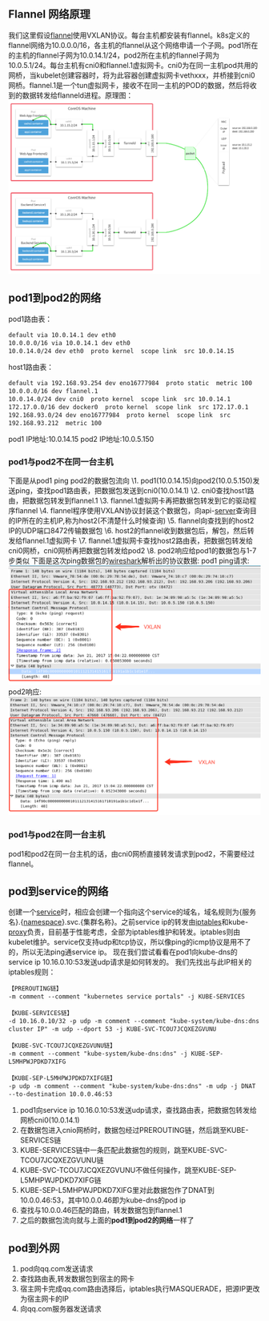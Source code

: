 ## Flannel 网络原理

我们这里假设[flannel](https://www.centos.bz/tag/flannel/)使用VXLAN协议。每台主机都安装有flannel。k8s定义的flannel网络为10.0.0.0/16，各主机的flannel从这个网络申请一个子网。pod1所在的主机的flannel子网为10.0.14.1/24，pod2所在主机的flannel子网为10.0.5.1/24。每台主机有cni0和flannel.1虚拟网卡。cni0为在同一主机pod共用的网桥，当kubelet创建容器时，将为此容器创建虚拟网卡vethxxx，并桥接到cni0网桥。flannel.1是一个tun虚拟网卡，接收不在同一主机的POD的数据，然后将收到的数据转发给flanneld进程。原理图：
[![img](assets/flannel-01.png)](https://www.centos.bz/wp-content/uploads/2017/06/flannel-01.png)

## pod1到pod2的网络

pod1路由表：

```
default via 10.0.14.1 dev eth0 
10.0.0.0/16 via 10.0.14.1 dev eth0 
10.0.14.0/24 dev eth0  proto kernel  scope link  src 10.0.14.15 
```

host1路由表：

```
default via 192.168.93.254 dev eno16777984  proto static  metric 100 
10.0.0.0/16 dev flannel.1 
10.0.14.0/24 dev cni0  proto kernel  scope link  src 10.0.14.1 
172.17.0.0/16 dev docker0  proto kernel  scope link  src 172.17.0.1 
192.168.93.0/24 dev eno16777984  proto kernel  scope link  src 192.168.93.212  metric 100 
```

pod1 IP地址:10.0.14.15
pod2 IP地址:10.0.5.150

### pod1与pod2不在同一台主机

下面是从pod1 ping pod2的数据包流向
\1. pod1(10.0.14.15)向pod2(10.0.5.150)发送ping，查找pod1路由表，把数据包发送到cni0(10.0.14.1)
\2. cni0查找host1路由，把数据包转发到flannel.1
\3. flannel.1虚拟网卡再把数据包转发到它的驱动程序flannel
\4. flannel程序使用VXLAN协议封装这个数据包，向api-[server](https://www.centos.bz/tag/server/)查询目的IP所在的主机IP,称为host2(不清楚什么时候查询)
\5. flannel向查找到的host2 IP的UDP端口8472传输数据包
\6. host2的flannel收到数据包后，解包，然后转发给flannel.1虚拟网卡
\7. flannel.1虚拟网卡查找host2路由表，把数据包转发给cni0网桥，cni0网桥再把数据包转发给pod2
\8. pod2响应给pod1的数据包与1-7步类似
下面是这次ping数据包的[wireshark](https://www.centos.bz/tag/wireshark/)解析出的协议数据:
pod1 ping请求:
[![img](assets/ping-request.png)](https://www.centos.bz/wp-content/uploads/2017/06/ping-request.png)
pod2响应:
[![img](assets/ping-reply.png)](https://www.centos.bz/wp-content/uploads/2017/06/ping-reply.png)

### pod1与pod2在同一台主机

pod1和pod2在同一台主机的话，由cni0网桥直接转发请求到pod2，不需要经过flannel。

## pod到service的网络

创建一个[service](https://www.centos.bz/tag/service/)时，相应会创建一个指向这个service的域名，域名规则为{服务名}.{[namespace](https://www.centos.bz/tag/namespace/)}.svc.{集群名称}。之前service ip的转发由[iptables](https://www.centos.bz/tag/iptables/)和kube-[proxy](https://www.centos.bz/tag/proxy/)负责，目前基于性能考虑，全部为iptables维护和转发。iptables则由kubelet维护。service仅支持udp和tcp协议，所以像ping的icmp协议是用不了的，所以无法ping通service ip。
现在我们尝试看看在pod1向kube-dns的service ip 10.16.0.10:53发送udp请求是如何转发的。
我们先找出与此IP相关的iptables规则：

```
【PREROUTING链】
-m comment --comment "kubernetes service portals" -j KUBE-SERVICES

【KUBE-SERVICES链】
-d 10.16.0.10/32 -p udp -m comment --comment "kube-system/kube-dns:dns cluster IP" -m udp --dport 53 -j KUBE-SVC-TCOU7JCQXEZGVUNU

【KUBE-SVC-TCOU7JCQXEZGVUNU链】
-m comment --comment "kube-system/kube-dns:dns" -j KUBE-SEP-L5MHPWJPDKD7XIFG

【KUBE-SEP-L5MHPWJPDKD7XIFG链】
-p udp -m comment --comment "kube-system/kube-dns:dns" -m udp -j DNAT --to-destination 10.0.0.46:53
```

1. pod1向service ip 10.16.0.10:53发送udp请求，查找路由表，把数据包转发给网桥cni0(10.0.14.1)
2. 在数据包进入cnio网桥时，数据包经过PREROUTING链，然后跳至KUBE-SERVICES链
3. KUBE-SERVICES链中一条匹配此数据包的规则，跳至KUBE-SVC-TCOU7JCQXEZGVUNU链
4. KUBE-SVC-TCOU7JCQXEZGVUNU不做任何操作，跳至KUBE-SEP-L5MHPWJPDKD7XIFG链
5. KUBE-SEP-L5MHPWJPDKD7XIFG里对此数据包作了DNAT到10.0.0.46:53，其中10.0.0.46即为kube-dns的pod ip
6. 查找与10.0.0.46匹配的路由，转发数据包到flannel.1
7. 之后的数据包流向就与上面的**pod1到pod2的网络**一样了

## pod到外网

1. pod向qq.com发送请求
2. 查找路由表,转发数据包到宿主的网卡
3. 宿主网卡完成qq.com路由选择后，iptables执行MASQUERADE，把源IP更改为宿主网卡的IP
4. 向qq.com服务器发送请求